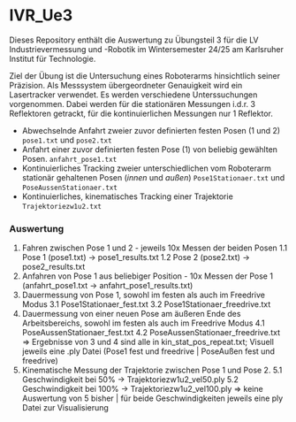 # IVR_Ue3

Dieses Repository enthält die Auswertung zu Übungsteil 3 für die LV Industrievermessung und -Robotik im Wintersemester 24/25 am Karlsruher Institut für Technologie.

Ziel der Übung ist die Untersuchung eines Roboterarms hinsichtlich seiner Präzision. Als Messsystem übergeordneter Genauigkeit wird ein Lasertracker verwendet. Es werden verschiedene Unterssuchungen vorgenommen. Dabei werden für die stationären Messungen i.d.r. 3 Reflektoren getrackt, für die kontinuierlichen Messungen nur 1 Reflektor.

- Abwechselnde Anfahrt zweier zuvor definierten festen Posen (1 und 2)
`pose1.txt` und `pose2.txt`
- Anfahrt einer zuvor definierten festen Pose (1) von beliebig gewählten Posen.
`anfahrt_pose1.txt`
- Kontinuierliches Tracking zweier unterschiedlichen vom Roboterarm stationär gehaltenen Posen (*innen* und *außen*) 
`Pose1Stationaer.txt` und `PoseAussenStationaer.txt`
- Kontinuierliches, kinematisches Tracking einer Trajektorie
`Trajektoriezw1u2.txt`

### Auswertung
1. Fahren zwischen Pose 1 und 2 - jeweils 10x Messen der beiden Posen
      1.1 Pose 1 (pose1.txt) -> pose1_results.txt
      1.2 Pose 2 (pose2.txt) -> pose2_results.txt
2. Anfahren von Pose 1 aus beliebiger Position - 10x Messen der Pose 1 (anfahrt_pose1.txt -> anfahrt_pose1_results.txt)
3. Dauermessung von Pose 1, sowohl im festen als auch im Freedrive Modus
      3.1 Pose1Stationaer_fest.txt
      3.2 Pose1Stationaer_freedrive.txt
4. Dauermessung von einer neuen Pose am äußeren Ende des Arbeitsbereichs, sowohl im festen als auch im Freedrive Modus
      4.1 PoseAussenStationaer_fest.txt
      4.2 PoseAussenStationaer_freedrive.txt
=> Ergebnisse von 3 und 4 sind alle in kin_stat_pos_repeat.txt; Visuell jeweils eine .ply Datei (Pose1 fest und freedrive | PoseAußen fest und freedrive)
5. Kinematische Messung der Trajektorie zwischen Pose 1 und Pose 2.
     5.1 Geschwindigkeit bei 50% -> Trajektoriezw1u2_vel50.ply
     5.2 Geschwindigkeit bei 100% -> Trajektoriezw1u2_vel100.ply
=> keine Auswertung von 5 bisher | für beide Geschwindigkeiten jeweils eine ply Datei zur Visualisierung
